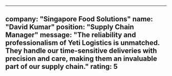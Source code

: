 
---
company: "Singapore Food Solutions"
name: "David Kumar"
position: "Supply Chain Manager"
message: "The reliability and professionalism of Yeti Logistics is unmatched. They handle our time-sensitive deliveries with precision and care, making them an invaluable part of our supply chain."
rating: 5
---
